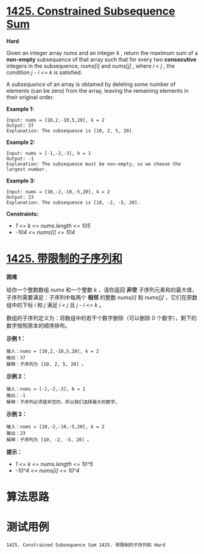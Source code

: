 # [1425. Constrained Subsequence Sum][enTitle]

**Hard**

Given an integer array  *nums*  and an integer  *k* , return the maximum sum of a **non-empty**  subsequence of that array such that for every two **consecutive**  integers in the subsequence,  *nums[i]*  and  *nums[j]* , where  *i < j* , the condition  *j - i <= k*  is satisfied.

A  *subsequence*  of an array is obtained by deleting some number of elements (can be zero) from the array, leaving the remaining elements in their original order.



**Example 1:** 

```
Input: nums = [10,2,-10,5,20], k = 2
Output: 37
Explanation: The subsequence is [10, 2, 5, 20].

```

**Example 2:** 

```
Input: nums = [-1,-2,-3], k = 1
Output: -1
Explanation: The subsequence must be non-empty, so we choose the largest number.

```

**Example 3:** 

```
Input: nums = [10,-2,-10,-5,20], k = 2
Output: 23
Explanation: The subsequence is [10, -2, -5, 20].

```



**Constraints:** 

-  *1 <= k <= nums.length <= 105*  
-  *-104 <= nums[i] <= 104* 


# [1425. 带限制的子序列和][cnTitle]

**困难**

给你一个整数数组  *nums*  和一个整数  *k*  ，请你返回 **非空**  子序列元素和的最大值，子序列需要满足：子序列中每两个 **相邻**  的整数  *nums[i]*  和  *nums[j]*  ，它们在原数组中的下标  *i*  和  *j*  满足  *i < j*  且  *j - i <= k*  。

数组的子序列定义为：将数组中的若干个数字删除（可以删除 0 个数字），剩下的数字按照原本的顺序排布。



**示例 1：** 

```
输入：nums = [10,2,-10,5,20], k = 2
输出：37
解释：子序列为 [10, 2, 5, 20] 。

```

**示例 2：** 

```
输入：nums = [-1,-2,-3], k = 1
输出：-1
解释：子序列必须是非空的，所以我们选择最大的数字。

```

**示例 3：** 

```
输入：nums = [10,-2,-10,-5,20], k = 2
输出：23
解释：子序列为 [10, -2, -5, 20] 。

```



**提示：** 

-  *1 <= k <= nums.length <= 10^5*  
-  *-10^4 <= nums[i] <= 10^4* 




# 算法思路

# 测试用例
```
1425. Constrained Subsequence Sum 1425. 带限制的子序列和 Hard
```

[enTitle]: https://leetcode.com/problems/constrained-subsequence-sum/
[cnTitle]: https://leetcode-cn.com/problems/constrained-subsequence-sum/
